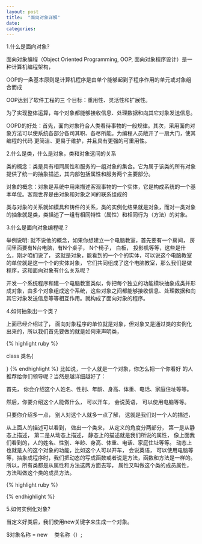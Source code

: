 ```yaml
---
layout: post
title:  "面向对象详解"
date:   
categories: 
---
```

   


1.什么是面向对象?  

面向对象编程（Object Oriented Programming, OOP, 面向对象程序设计）是一种计算机编程架构，

 OOP的一条基本原则是计算机程序是由单个能够起到子程序作用的单元或对象组合而成

 OOP达到了软件工程的三 个目标：重用性、灵活性和扩展性。

为了实现整体运算，每个对象都能够接收信息、处理数据和向其它对象发送信息。

OOPD的好处：首先，面向对象符合人类看待事物的一般规律。其次，采用面向对象方法可以使系统各部分各司其职、各尽所能。为编程人员敞开了一扇大门，使其编程的代码 更简洁、更易于维护，并且具有更强的可重用性。

 

2.什么是类，什么是对象，类和对象这间的关系   

类的概念：类是具有相同属性和服务的一组对象的集合。它为属于该类的所有对象提供了统一的抽象描述，其内部包括属性和服务两个主要部分。

 

对象的概念：对象是系统中用来描述客观事物的一个实体，它是构成系统的一个基本单位。客观世界是由对象和对象之间的联系组成的

 

 

类与对象的关系就如模具和铸件的关系，类的实例化结果就是对象，而对一类对象的抽象就是类，类描述了一组有相同特性（属性）和相同行为（方法）的对象。

 

3.什么是面向对象编程呢？   

举例说明: 就不说他的概念，如果你想建立一个电脑教室，首先要有一个房间， 房间里面要有N台电脑，有N个桌子， N个椅子， 白板， 投影机等等，这些是什么，刚才咱们说了， 这就是对象，能看到的一个个的实体，可以说这个电脑教室的单位就是这一个个的实体对象， 它们共同组成了这个电脑教室，那么我们是做程序，这和面向对象有什么关系呢？

 

 开发一个系统程序和建一个电脑教室类似，你把每个独立的功能模块抽象成类并形成对象，由多个对象组成这个系统，这些对象之间都能够接收信息、处理数据和向其它对象发送信息等等相互作用。就构成了面向对象的程序。



4.如何抽象出一个类？   

上面已经介绍过了， 面向对象程序的单位就是对象，但对象又是通过类的实例化出来的，所以我们首先要做的就是如何来声明类，

 

{% highlight ruby %}
 
 class 类名{

 }
{% endhighlight %}
比如说，一个人就是一个对象，你怎么把一个你看好 的人推荐给你们领导呢？当然是越详细越好了：

首先， 你会介绍这个人姓名、性别、年龄、身高、体重、电话、家庭住址等等。

然后，你要介绍这个人能做什么， 可以开车， 会说英语， 可以使用电脑等等。

 

只要你介绍多一点， 别人对这个人就多一点了解， 这就是我们对一个人的描述，

 

从上面人的描述可以看到， 做出一个类来， 从定义的角度分两部分， 第一是从静态上描述， 第二是从动态上描述， 静态上的描述就是我们所说的属性， 像上面我们看到的，人的姓名、性别、年龄、身高、体重、电话、家庭住址等等。 动态上也就是人的这个对象的功能，比如这个人可以开车， 会说英语， 可以使用电脑等等，抽象成程序时，我们把动态的写成函数或者说是方法，函数和方法是一样的。所以，所有类都是从属性和方法这两方面去写， 属性又叫做这个类的成员属性，方法叫做这个类的成员方法。

{% highlight ruby %}
 
 <?PHP

class Person

{

   //下面是人的成员属性

 

    var $name; //人的名子

 

    var $sex; //人的性别

 

    var $age; //人的年龄

 

 //下面是人的成员方法

 

    function say() { //这个人可以说话的方法

 

        echo "这个人在说话";

 

    }

 

    function run() { //这个人可以走路的方法

 

        echo "这个人在走路";

   }

}

?>
{% endhighlight %}



5.如何实例化对象?   

当定义好类后，我们使用new关键字来生成一个对象。

$对象名称 = new 　类名称（）;


[jekyll-docs]: http://jekyllrb.com/docs/home
[jekyll-gh]:   https://github.com/jekyll/jekyll
[jekyll-talk]: https://talk.jekyllrb.com/
